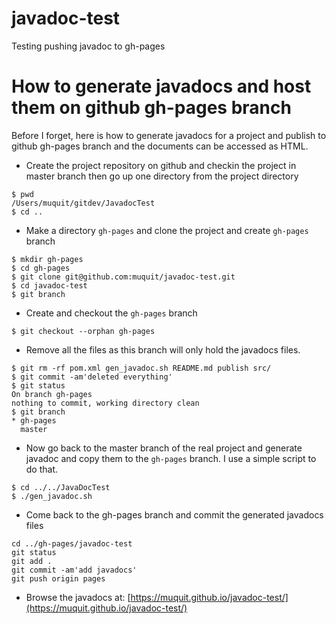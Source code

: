 # javadoc-test
Testing pushing javadoc to gh-pages

# How to generate javadocs and host them on github gh-pages branch

Before I forget, here is how to generate javadocs for a project and publish to github gh-pages branch and the 
documents can be accessed as HTML.

* Create the project repository on github and checkin the project in master branch then go
up one directory from the project directory

~~~
$ pwd
/Users/muquit/gitdev/JavadocTest
$ cd ..
~~~

* Make a directory ```gh-pages``` and clone the project and create ```gh-pages``` branch

~~~
$ mkdir gh-pages
$ cd gh-pages
$ git clone git@github.com:muquit/javadoc-test.git
$ cd javadoc-test
$ git branch
~~~

* Create and checkout the ```gh-pages``` branch

~~~
$ git checkout --orphan gh-pages
~~~

* Remove all the files as this branch will only hold the javadocs files.

~~~
$ git rm -rf pom.xml gen_javadoc.sh README.md publish src/
$ git commit -am'deleted everything'
$ git status
On branch gh-pages
nothing to commit, working directory clean
$ git branch
* gh-pages
  master
~~~

* Now go back to the master branch of the real project and generate javadoc
and copy them to the ```gh-pages``` branch. I use a simple script to do that.

~~~
$ cd ../../JavaDocTest
$ ./gen_javadoc.sh
~~~

* Come back to the gh-pages branch and commit the generated javadocs files

~~~
cd ../gh-pages/javadoc-test
git status
git add .
git commit -am'add javadocs'
git push origin pages
~~~

* Browse the javadocs at: 
[https://muquit.github.io/javadoc-test/](https://muquit.github.io/javadoc-test/)

